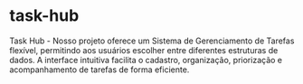 # task-hub
Task Hub - Nosso projeto oferece um Sistema de Gerenciamento de Tarefas flexível, permitindo aos usuários escolher entre diferentes estruturas de dados. A interface intuitiva facilita o cadastro, organização, priorização e acompanhamento de tarefas de forma eficiente.
